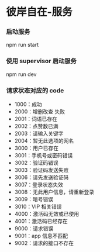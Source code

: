 # 彼岸自在-服务

### 启动服务

npm run start

### 使用 supervisor 启动服务

npm run dev

### 请求状态对应的 code

- 1000：成功
- 2000：增删改查 失败
- 2001：词语已存在
- 2002：点赞数已满
- 2003：请输入关键字
- 2004：暂无此选项的网名
- 3000：用户已存在
- 3001：手机号或密码错误
- 3002：验证码错误
- 3003：验证码发送失败
- 3006：请先发送验证码
- 3007：登录状态失效
- 3008：无此用户信息，请重新登录
- 3009：暗号错误
- 3010：VIP 相关错误
- 4000：激活码无效或已使用
- 4001：激活码已经存在
- 9000：请求错误
- 9001：app 信息不匹配
- 9002：请求的接口不存在
